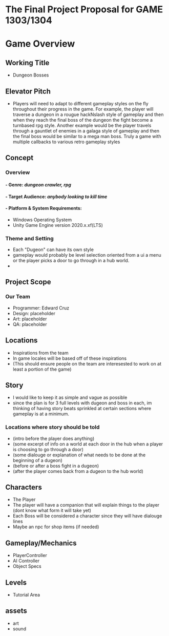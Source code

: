 # The Final Project Proposal for GAME 1303/1304


# Game Overview

## Working Title
- Dungeon Bosses

## Elevator Pitch
- Players will need to adapt to different gameplay styles on the fly throughout their progress in the game. For example, the player will traverse a dungeon in a rougue hackNslash style of gameplay and then when they reach the final boss of the dungeon the fight become a turnbased rpg style. Another example would be the player travels through a gauntlet of enemies in a galaga style of gameplay and then the final boss would be similar to a mega man boss. Truly a game with multiple callbacks to various retro gameplay styles

## Concept
### Overview

#### - Genre: *dungeon crawler, rpg*
#### - Target Audience: *anybody looking to kill time*
#### - Platform & System Requirements:
  - Windows Operating System
  - Unity Game Engine version 2020.x.xf(LTS)
### Theme and Setting
  - Each "Dugeon" can have its own style
  - gameplay would probably be level selection oriented from a ui a menu or the player picks a door to go through in a hub world.
  - 

## Project Scope
### Our Team
- Programmer: Edward Cruz
- Design: placeholder
- Art: placeholder
- QA: placeholder

## Locations
  - Inspirations from the team
  - In game locales will be based off of these inspirations
  - (This should ensure people on the team are interesested to work on at least a portion of the game)
## Story
  - I would like to keep it as simple and vague as possible
  - since the plan is for 3 full levels with dugeon and boss in each, im thinking of having story beats sprinkled at certain sections where gameplay is at a minimum.
  ### Locations where story should be told
  - (intro before the player does anything) 
  - (some excerpt of info on a world at each door in the hub when a player is choosing to go through a door)
  - (some dialouge or explanation of what needs to be done at the beginning of a dugeon)
  - (before or after a boss fight in a dugeon)
  - (after the player comes back from a dugeon to the hub world)
## Characters
  - The Player
  - The player will have a companion that will explain things to the player (dont know what form it will take yet)
  - Each Boss will be considered a character since they will have dialouge lines
  - Maybe an npc for shop items (if needed)
## Gameplay/Mechanics
  - PlayerController
  - AI Controller
  - Object Specs
## Levels
  - Tutorial Area
## assets
  - art
  - sound
